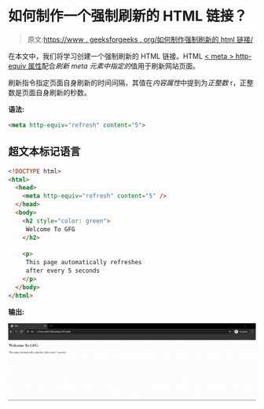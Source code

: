 # 如何制作一个强制刷新的 HTML 链接？

> 原文:[https://www . geeksforgeeks . org/如何制作强制刷新的 html 链接/](https://www.geeksforgeeks.org/how-to-make-a-html-link-that-forces-refresh/)

在本文中，我们将学习创建一个强制刷新的 HTML 链接。HTML [< meta > http-equiv 属性](https://www.geeksforgeeks.org/html-meta-http-equiv-attribute/)配合*刷新 *meta 元素*中指定的*值用于刷新网站页面。

刷新指令指定页面自身刷新的时间间隔，其值在*内容属性*中提到为*正整数* r，正整数是页面自身刷新的秒数。

**语法:**

```html
<meta http-equiv="refresh" content="5">
```

## 超文本标记语言

```html
<!DOCTYPE html>
<html>
  <head>
    <meta http-equiv="refresh" content="5" />
  </head>
  <body>
    <h2 style="color: green">
     Welcome To GFG
    </h2>

    <p>
     This page automatically refreshes 
     after every 5 seconds
    </p>
  </body>
</html>
```

**输出:**

![](img/e89eb2d0bbafc2ca5850dc764ed860dc.png)